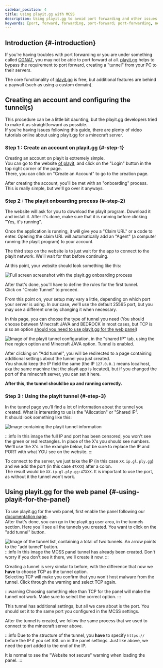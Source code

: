 ```yaml
---
sidebar_position: 4
title: Using playit.gg with MCSS
description: Using playit.gg to avoid port forwarding and other issues
keywords: [port, forward, forwarding, port-forward; port-forwarding, network, friends, join, internet, playit.gg, playit, ngrok, tunnel]
---
```


## Introduction {#-introduction}

If you're having troubles with port forwarding or you are under something called [CGNAT](https://en.wikipedia.org/wiki/Carrier-grade_NAT), you may not be able to port forward at all.
[playit.gg](https://playit.gg/) helps to bypass the requirement to port forward, creating a "tunnel" from your PC to their servers.  

The core functionality of [playit.gg](https://playit.gg/) is free, but additional features are behind a paywall (such as using a custom domain).

## Creating an account and configuring the tunnel(s)

This procedure can be a little bit daunting, but the playit.gg developers tried to make it as straightforward as possible.  
If you're having issues following this guide, there are plenty of video tutorials online about using playit.gg for a minecraft server.

### Step 1 : Create an account on playit.gg {#-step-1}

Creating an account on playit is extremely simple.  
You can go to the website [of playit](https://playit.gg), and click on the "Login" button in the top right corner of the page.  
There, you can click on "Create an Account" to go to the creation page. 

After creating the account, you'll be met with an "onboarding" process.  
This is really simple, but we'll go over it anyways.

### Step 2 : The playit onboarding process {#-step-2}

The website will ask for you to download the playit program. Download it and install it. After it's done, make sure that it is running before clicking "Yes, it's running".  

Once the application is running, it will give you a "Claim URL" or a code to enter. Opening the claim URL will automatically add an "Agent" (a computer running the playit program) to your account.  

The third step on the website is to just wait for the app to connect to the playit network. We'll wait for that before continuing.  

At this point, your website should look something like this:  

![Full screen screenshot with the playit.gg onboarding process](/img/docs/playitgg/playitonboarding.png)



After that's done, you'll have to define the rules for the first tunnel.  
Click on "Create Tunnel" to proceed.  

From this point on, your setup may vary a little, depending on which port your server is using. In our case, we'll use the default 25565 port, but you may use a different one by changing it when necessary.  

In this page, you can choose the type of tunnel you need (You should choose between Minecraft JAVA and BEDROCK in most cases, but TCP is also an option [should you need to use playit.gg for the web panel](#-using-playit-for-the-panel))

![Image of the playit tunnel configuration, in the "shared IP" tab, using the free region option and Minecraft JAVA option. Tunnel is enabled.](/img/docs/playitgg/playittunnelconf.png)

After clicking on "Add tunnel", you will be redirected to a page containing additional settings about the tunnel you just created.  
You should keep the IP field the same (the IP `127.0.0.1` means localhost, aka the same machine that the playit app is located), but if you changed the port of the minecraft server, you can set it here.  

**After this, the tunnel should be up and running correctly.**  

### Step 3 : Using the playit tunnel {#-step-3}

In the tunnel page you'll find a lot of information about the tunnel you created. What is interesting to us is the "Allocation" or "Shared IP".  
It should look something like this:  

![Image containing the playit tunnel information](/img/docs/playitgg/playittunnelinfo.png)

:::info
In this image the full IP and port has been censored, you won't see the green or red rectangles. In place of the X's you should see numbers.  
We'll use the X's in the example below, but be sure to replace the IP and PORT with what YOU see on the website.
:::

To connect to the server, we just take the IP (in this case `XX.ip.gl.ply.gg`) and we add the port (in this case `47XXX`) after a colon.  
The result would be `XX.ip.gl.ply.gg:47XXX`. It is important to use the port, as without it the tunnel won't work.


## Using playit.gg for the web panel {#-using-playit-for-the-panel}

To use playit.gg for the web panel, first enable the panel following our [documentation page](/webpanel/getting-started).  
After that's done, you can go in the playit.gg user area, in the tunnels section. Here you'll see all the tunnels you created. You want to click on the "add tunnel" button.

![Image of the tunnel list, containing a total of two tunnels. An arrow points to the "add tunnel" button.](/img/docs/playitgg/playittunneladdtunnel.png)
:::info
In this image the MCSS panel tunnel has already been created. Don't worry if you don't see it there, we'll create it now.
:::

Creating a tunnel is very similar to before, with the difference that now we **have** to choose TCP as the tunnel option.  
Selecting TCP will make you confirm that you won't host malware from the tunnel. Click through the warning and select TCP again.

:::warning
Choosing something else than TCP for the panel will make the tunnel not work. Make sure to select the correct option.
:::

This tunnel has additional settings, but all we care about is the port. You should set it to the same port you configured in the MCSS settings.

After the tunnel is created, we follow the same process that we used to connect to the minecraft server above.

:::info 
Due to the structure of the tunnel, you **have** to specify `https://` before the IP if you set SSL on in the panel settings. Just like above, we need the port added to the end of the IP.

It is normal to see the "Website not secure" warning when loading the panel.
:::

